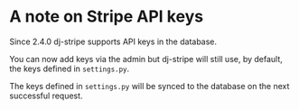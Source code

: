 # A note on Stripe API keys

Since 2.4.0 dj-stripe supports API keys in the database.

You can now add keys via the admin but dj-stripe will still use,
by default, the keys defined in `settings.py`.

The keys defined in `settings.py` will be synced to the database on the
next successful request.

